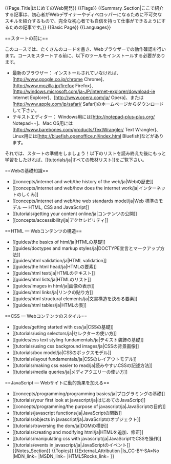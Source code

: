 {{Page_Title|はじめてのWeb開発}}
{{Flags}}
{{Summary_Section|ここで紹介する記事は、初心者がWebデザイナーやディベロッパーになるために不可欠なスキルを紹介するもので、完全な初心者でも自信を持って仕事ができるようにするための記事です。}}
{{Basic Page}}
{{Languages}}



==スタートの前に==

このコースでは、たくさんのコードを書き、Webブラウザーでの動作確認を行います。コースをスタートする前に、以下のツールをインストールする必要があります。

* 最新のブラウザー： インストールされていなければ、[http://www.google.co.jp/chrome Chrome]、 [http://www.mozilla.jp/firefox Firefox]、[http://windows.microsoft.com/ja-JP/internet-explorer/download-ie Internet Explorer]、[http://www.opera.com/ja/ Opera]、または [http://www.apple.com/jp/safari/ Safari]のホームページからダウンロードして下さい。
* テキストエディター： Windows用には[http://notepad-plus-plus.org/ Notepad++]、Mac OS用には[http://www.barebones.com/products/TextWrangler/ Text Wrangler]、Linux用には[http://bluefish.openoffice.nl/index.html Bluefish]などがあります。

それでは、スタートの準備をしましょう！以下のリストを読み終えた後にもっと学習をしたければ、[[tutorials/ja|すべての教材リスト]]をご覧下さい。

==Webの基礎知識==

* [[concepts/internet and web/the history of the web/ja|Webの歴史]]
* [[concepts/internet and web/how does the internet work/ja|インターネットのしくみ]]
* [[concepts/internet and web/the web standards model/ja|Web 標準のモデル — HTML, CSS and JavaScript]]
* [[tutorials/getting your content online/ja|コンテンツの公開]]
* [[concepts/accessibility/ja|アクセシビリティ]]

==HTML — Webコンテンツの構造==

* [[guides/the basics of html/ja|HTMLの基礎]]
* [[guides/doctypes and markup styles/ja|DOCTYPE宣言とマークアップ方法]]
* [[guides/html validation/ja|HTML validation]]
* [[guides/the html head/ja|HTMLの<head>要素]]
* [[guides/html text/ja|HTMLのテキスト]]
* [[guides/html lists/ja|HTMLのリスト]]
* [[guides/images in html/ja|画像の表示]]
* [[guides/html links/ja|リンクの貼り方]]
* [[guides/html structural elements/ja|文書構造を決める要素]]
* [[guides/html tables/ja|HTMLの表]]

==CSS — Webコンテンツのスタイル==

* [[guides/getting started with css/ja|CSSの基礎]]
* [[tutorials/using selectors/ja|セレクターの使い方]]
* [[guides/css text styling fundamentals/ja|テキスト装飾の基礎]]
* [[tutorials/using css background images/ja|CSSの背景画像]]
* [[tutorials/box model/ja|CSSのボックスモデル]]
* [[tutorials/layout fundamentals/ja|CSSのレイアウトモデル]]
* [[tutorials/making css easier to read/ja|読みやすいCSSの記述方法]]
* [[tutorials/media queries/ja|メディアクエリーの使い方]]

==JavaScript — Webサイトに動的効果を加える==

* [[concepts/programming/programming basics/ja|プログラミングの基礎]]
* [[tutorials/your first look at javascript/ja|はじめてのJavaScript]]
* [[concepts/programming/the purpose of javascript/ja|JavaScriptの目的]]
* [[tutorials/javascript functions/ja|JavaScriptの関数]]
* [[tutorials/objects in javascript/ja|JavaScriptのオブジェクト]]
* [[tutorials/traversing the dom/ja|DOMの横断]]
* [[tutorials/creating and modifying html/ja|HTMLを追加、修正]]
* [[tutorials/manipulating css with javascript/ja|JavaScriptでCSSを操作]]
* [[tutorials/events in javascript/ja|JavaScriptのイベント]]
{{Notes_Section}}
{{Topics}}
{{External_Attribution
|Is_CC-BY-SA=No
|MDN_link=
|MSDN_link=
|HTML5Rocks_link=
}}
